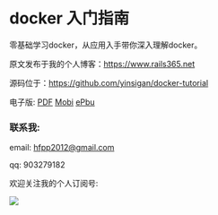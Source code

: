 # docker 入门指南

零基础学习docker，从应用入手带你深入理解docker。

原文发布于我的个人博客：https://www.rails365.net

源码位于：https://github.com/yinsigan/docker-tutorial

电子版: [PDF](https://www.gitbook.com/download/pdf/book/yinsigan/docker) [Mobi](https://www.gitbook.com/download/mobi/book/yinsigan/docker) [ePbu](https://www.gitbook.com/download/epub/book/yinsigan/docker)

### 联系我:

email: hfpp2012@gmail.com

qq: 903279182

欢迎关注我的个人订阅号:

![](https://rails365.oss-cn-shenzhen.aliyuncs.com/uploads/photo/image/310/2017/0f6c7b070c711c48dbe92193f71e9cbf.jpg)

